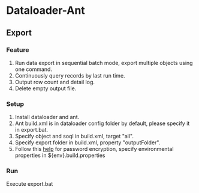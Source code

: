 # Dataloader-Ant
## Export
### Feature
1. Run data export in sequential batch mode, export multiple objects using one command.
2. Continuously query records by last run time.
3. Output row count and detail log.
4. Delete empty output file.

### Setup
1. Install dataloader and ant.
2. Ant build.xml is in dataloader config folder by default, please specify it in export.bat.
3. Specify object and soql in build.xml, target "all".
4. Specify export folder in build.xml, property "outputFolder".
5. Follow this [help](https://help.salesforce.com/articleView?id=loader_encryption.htm&type=5) for password encryption, specify environmental properties in ${env}.build.properties

### Run
Execute export.bat
